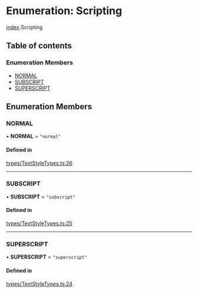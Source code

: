 # Enumeration: Scripting

[index](../modules/index.md).Scripting

## Table of contents

### Enumeration Members

- [NORMAL](index.Scripting.md#normal)
- [SUBSCRIPT](index.Scripting.md#subscript)
- [SUPERSCRIPT](index.Scripting.md#superscript)

## Enumeration Members

### NORMAL

• **NORMAL** = ``"normal"``

#### Defined in

[types/TextStyleTypes.ts:26](https://github.com/chili-publish/editor-sdk/blob/6abb55e/types/TextStyleTypes.ts#L26)

___

### SUBSCRIPT

• **SUBSCRIPT** = ``"subscript"``

#### Defined in

[types/TextStyleTypes.ts:25](https://github.com/chili-publish/editor-sdk/blob/6abb55e/types/TextStyleTypes.ts#L25)

___

### SUPERSCRIPT

• **SUPERSCRIPT** = ``"superscript"``

#### Defined in

[types/TextStyleTypes.ts:24](https://github.com/chili-publish/editor-sdk/blob/6abb55e/types/TextStyleTypes.ts#L24)
